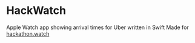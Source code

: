 HackWatch
=========

Apple Watch app showing arrival times for Uber written in Swift
Made for [hackathon.watch](http://hackathon.watch)

